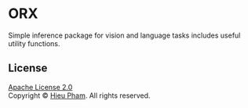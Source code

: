 # ORX
Simple inference package for vision and language tasks includes useful utility functions.
## License
[Apache License 2.0](LICENSE)<br>
Copyright &copy; [Hieu Pham](https://github.com/hieupth). All rights reserved.
